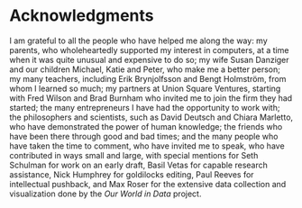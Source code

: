 # Acknowledgments

I am grateful to all the people who have helped me along the way: my parents, who wholeheartedly supported my interest in computers, at a time when it was quite unusual and expensive to do so; my wife Susan Danziger and our children Michael, Katie and Peter, who make me a better person; my many teachers, including Erik Brynjolfsson and Bengt Holmström, from whom I learned so much; my partners at Union Square Ventures, starting with Fred Wilson and Brad Burnham who invited me to join the firm they had started; the many entrepreneurs I have had the opportunity to work with; the philosophers and scientists, such as David Deutsch and Chiara Marletto, who have demonstrated the power of human knowledge; the friends who have been there through good and bad times; and the many people who have taken the time to comment, who have invited me to speak, who have contributed in ways small and large, with special mentions for Seth Schulman for work on an early draft, Basil Vetas for capable research assistance, Nick Humphrey for goldilocks editing, Paul Reeves for intellectual pushback, and Max Roser for the extensive data collection and visualization done by the *Our World in Data* project.
